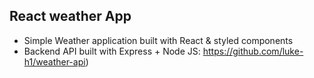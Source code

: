 ## React weather App 

  * Simple Weather application built with React & styled components
  * Backend API built with Express + Node JS: https://github.com/luke-h1/weather-api)
